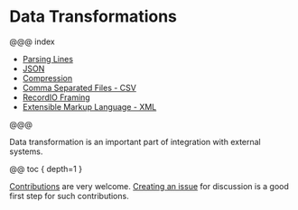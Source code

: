 # Data Transformations

@@@ index

* [Parsing Lines](parsing-lines.md)
* [JSON](json.md)
* [Compression](compression.md)
* [Comma Separated Files - CSV](csv.md)
* [RecordIO Framing](recordio.md)
* [Extensible Markup Language - XML](xml.md)

@@@

Data transformation is an important part of integration with external systems.

@@ toc { depth=1 }

[Contributions](https://github.com/akka/alpakka/blob/master/CONTRIBUTING.md) are very welcome.
[Creating an issue](https://github.com/akka/alpakka/issues) for discussion is a good first step for such contributions.
